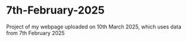 # 7th-February-2025
Project of my webpage uploaded on 10th March 2025, which uses data from 7th February 2025
